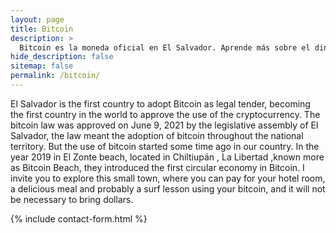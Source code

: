 ```yaml
---
layout: page
title: Bitcoin
description: >
  Bitcoin es la moneda oficial en El Salvador. Aprende más sobre el dinero del internet y de la libertad
hide_description: false
sitemap: false
permalink: /bitcoin/
---
```


El Salvador is the first country to adopt Bitcoin as legal tender, becoming the first country in the world to approve the use of the cryptocurrency.
The bitcoin law was approved on June 9, 2021 by the legislative assembly of El Salvador, the law meant the adoption of bitcoin throughout the national territory.
But the use of bitcoin started some time ago in our country. In the year 2019 in El Zonte beach, located in Chiltiupán , La Libertad ,known more as Bitcoin Beach, they introduced the first circular economy in Bitcoin. I invite you to explore this small town, where you can pay for your hotel room, a delicious meal and probably a surf lesson using your bitcoin, and it will not be necessary to bring dollars.


{% include contact-form.html %}
